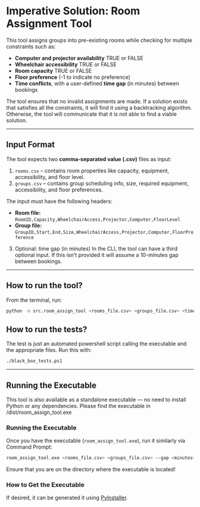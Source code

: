 # Imperative Solution: Room Assignment Tool

This tool assigns groups into pre-existing rooms while checking for multiple constraints such as:

- **Computer and projector availability**    TRUE or FALSE
- **Wheelchair accessibility**               TRUE or FALSE
- **Room capacity**                          TRUE or FALSE
- **Floor preference**                       (-1 to indicate no preference)
- **Time conflicts**, with a user-defined **time gap** (in minutes) between bookings

The tool ensures that no invalid assignments are made. If a solution exists that satisfies all the constraints, it will find it using a backtracking algorithm.
Otherwise, the tool will communicate that it is not able to find a viable solution.

---

## Input Format

The tool expects two **comma-separated value (.csv)** files as input:

1. `rooms.csv` – contains room properties like capacity, equipment, accessibility, and floor level.
2. `groups.csv` – contains group scheduling info, size, required equipment, accessibility, and floor preferences.

The input must have the following headers:
- **Room file:** `RoomID,Capacity,WheelchairAccess,Projector,Computer,FloorLevel`
- **Group file:** `GroupID,Start,End,Size,WheelchairAccess,Projector,Computer,FloorPreference`

3. Optional: time gap (in minutes)
In the CLI, the tool can have a third optional input. If this isn't provided it will assume a 10-minutes gap between bookings.


---

## How to run the tool?

From the terminal, run:

```bash
python -m src.room_assign_tool <rooms_file.csv> <groups_file.csv> <time_gap>
```
## How to run the tests?
The test is just an automated powershell script calling the executable and the appropriate files. Run this with:
```bash
./black_box_tests.ps1
```

---

## Running the Executable

This tool is also available as a standalone executable — no need to install Python or any dependencies.
Please find the executable in /dist/room_assign_tool.exe

### Running the Executable
Once you have the executable (`room_assign_tool.exe`), run it similarly via Command Prompt:

```bash
room_assign_tool.exe <rooms_file.csv> <groups_file.csv> --gap <minutes> [--output output_file.csv]
```
Ensure that you are on the directory where the executable is located!

### How to Get the Executable

If desired, it can be generated it using [PyInstaller](https://pyinstaller.org/en/stable/). 
